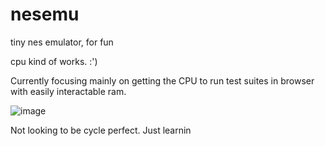 # nesemu
tiny nes emulator, for fun

cpu kind of works. :')

Currently focusing mainly on getting the CPU to run test suites in browser with easily interactable ram. 

![image](https://github.com/sqrtM/nesemu/assets/79169638/942fe747-a222-4817-9b6f-51c1f2d0cda6)

Not looking to be cycle perfect. Just learnin 
